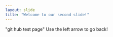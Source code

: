 ```yaml
---
layout: slide
title: "Welcome to our second slide!"
---
```

"git hub test page"
Use the left arrow to go back!
